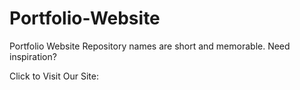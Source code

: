 # Portfolio-Website
Portfolio Website Repository names are short and memorable. Need inspiration?



Click to Visit Our Site:  




